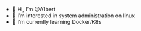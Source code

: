 - 👋 Hi, I’m @A1bert
- 👀 I’m interested in system administration on linux
- 🌱 I’m currently learning Docker/K8s


<!---
A1berrt/A1berrt is a ✨ special ✨ repository because its `README.md` (this file) appears on your GitHub profile.
You can click the Preview link to take a look at your changes.
--->

